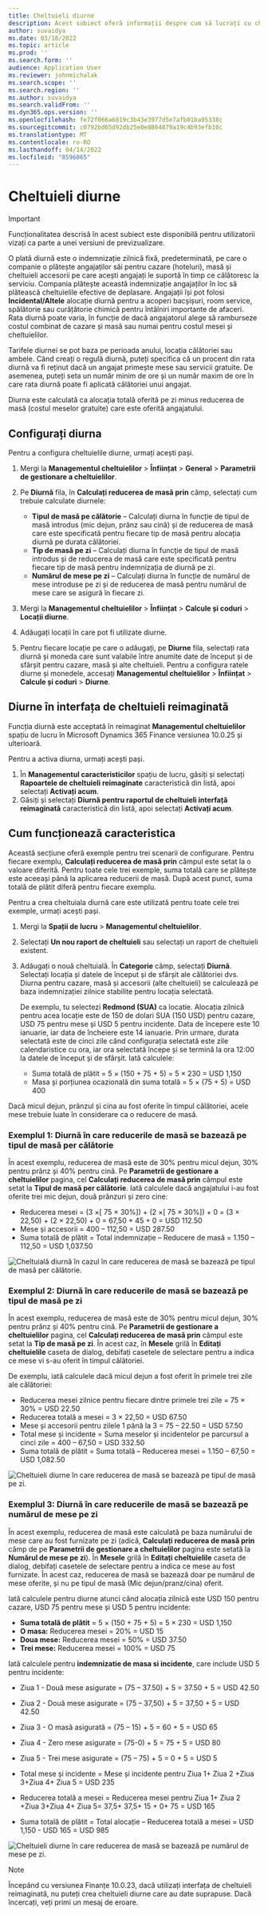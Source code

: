 ```yaml
---
title: Cheltuieli diurne
description: Acest subiect oferă informații despre cum să lucrați cu cheltuielile diurne.
author: suvaidya
ms.date: 03/18/2022
ms.topic: article
ms.prod: ''
ms.search.form: ''
audience: Application User
ms.reviewer: johnmichalak
ms.search.scope: ''
ms.search.region: ''
ms.author: suvaidya
ms.search.validFrom: ''
ms.dyn365.ops.version: ''
ms.openlocfilehash: fe72f066a6819c3b43e3977d5e7afb01ba95338c
ms.sourcegitcommit: c0792bd65d92db25e0e8864879a19c4b93efb10c
ms.translationtype: MT
ms.contentlocale: ro-RO
ms.lasthandoff: 04/14/2022
ms.locfileid: "8596065"
---
```

# <a name="per-diem-expenses"></a>Cheltuieli diurne

> [!IMPORTANT] 
> Funcționalitatea descrisă în acest subiect este disponibilă pentru utilizatorii vizați ca parte a unei versiuni de previzualizare.

O plată diurnă este o indemnizație zilnică fixă, predeterminată, pe care o companie o plătește angajaților săi pentru cazare (hoteluri), masă și cheltuieli accesorii pe care acești angajați le suportă în timp ce călătoresc la serviciu. Compania plătește această indemnizație angajaților în loc să plătească cheltuielile efective de deplasare. Angajații își pot folosi **Incidental/Altele** alocație diurnă pentru a acoperi bacșișuri, room service, spălătorie sau curățătorie chimică pentru întâlniri importante de afaceri. Rata diurnă poate varia, în funcție de dacă angajatorul alege să ramburseze costul combinat de cazare și masă sau numai pentru costul mesei și cheltuielilor.

Tarifele diurnei se pot baza pe perioada anului, locația călătoriei sau ambele. Când creați o regulă diurnă, puteți specifica că un procent din rata diurnă va fi reținut dacă un angajat primește mese sau servicii gratuite. De asemenea, puteți seta un număr minim de ore și un număr maxim de ore în care rata diurnă poate fi aplicată călătoriei unui angajat.

Diurna este calculată ca alocația totală oferită pe zi minus reducerea de masă (costul meselor gratuite) care este oferită angajatului.

## <a name="configure-per-diems"></a>Configurați diurna

Pentru a configura cheltuielile diurne, urmați acești pași.

1. Mergi la **Managementul cheltuielilor** \> **Înființat** \> **General** \> **Parametrii de gestionare a cheltuielilor**.
2. Pe **Diurnă** fila, în **Calculați reducerea de masă prin** câmp, selectați cum trebuie calculate diurnele:

    - **Tipul de masă pe călătorie** – Calculați diurna în funcție de tipul de masă introdus (mic dejun, prânz sau cină) și de reducerea de masă care este specificată pentru fiecare tip de masă pentru alocația diurnă pe durata călătoriei.
    - **Tip de masă pe zi** – Calculați diurna în funcție de tipul de masă introdus și de reducerea de masă care este specificată pentru fiecare tip de masă pentru indemnizația de diurnă pe zi.
    - **Numărul de mese pe zi** – Calculați diurna în funcție de numărul de mese introduse pe zi și de reducerea de masă pentru numărul de mese care se asigură în fiecare zi.

3. Mergi la **Managementul cheltuielilor** \> **Înființat** \> **Calcule și coduri** \> **Locații diurne**.
4. Adăugați locații în care pot fi utilizate diurne.
5. Pentru fiecare locație pe care o adăugați, pe **Diurne** fila, selectați rata diurnă și moneda care sunt valabile între anumite date de început și de sfârșit pentru cazare, masă și alte cheltuieli. Pentru a configura ratele diurne și monedele, accesați **Managementul cheltuielilor** \> **Înființat** \> **Calcule și coduri** \> **Diurne**.

## <a name="per-diems-in-the-reimagined-expense-interface"></a>Diurne în interfața de cheltuieli reimaginată

Funcția diurnă este acceptată în reimaginat **Managementul cheltuielilor** spațiu de lucru în Microsoft Dynamics 365 Finance versiunea 10.0.25 și ulterioară.

Pentru a activa diurna, urmați acești pași.

1. În **Managementul caracteristicilor** spațiu de lucru, găsiți și selectați **Rapoartele de cheltuieli reimaginate** caracteristică din listă, apoi selectați **Activați acum**.
2. Găsiți și selectați **Diurnă pentru raportul de cheltuieli interfață reimaginată** caracteristică din listă, apoi selectați **Activați acum**.

## <a name="how-the-feature-works"></a>Cum funcționează caracteristica

Această secțiune oferă exemple pentru trei scenarii de configurare. Pentru fiecare exemplu, **Calculați reducerea de masă prin** câmpul este setat la o valoare diferită. Pentru toate cele trei exemple, suma totală care se plătește este aceeași până la aplicarea reducerii de masă. După acest punct, suma totală de plătit diferă pentru fiecare exemplu.

Pentru a crea cheltuiala diurnă care este utilizată pentru toate cele trei exemple, urmați acești pași.

1. Mergi la **Spații de lucru** \> **Managementul cheltuielilor**.
2. Selectați **Un nou raport de cheltuieli** sau selectați un raport de cheltuieli existent.
3. Adăugați o nouă cheltuială. În **Categorie** câmp, selectați **Diurnă**. Selectați locația și datele de început și de sfârșit ale călătoriei dvs. Diurna pentru cazare, masă și accesorii (alte cheltuieli) se calculează pe baza indemnizației zilnice stabilite pentru locația selectată.

    De exemplu, tu selectezi **Redmond (SUA)** ca locatie. Alocația zilnică pentru acea locație este de 150 de dolari SUA (150 USD) pentru cazare, USD 75 pentru mese și USD 5 pentru incidente. Data de începere este 10 ianuarie, iar data de încheiere este 14 ianuarie. Prin urmare, durata selectată este de cinci zile când configurația selectată este zile calendaristice cu ora, iar ora selectată începe și se termină la ora 12:00 la datele de început și de sfârșit. Iată calculele:

    - Suma totală de plătit = 5 × (150 + 75 + 5) = 5 × 230 = USD 1,150
    - Masa și porțiunea ocazională din suma totală = 5 × (75 + 5) = USD 400

Dacă micul dejun, prânzul și cina au fost oferite în timpul călătoriei, acele mese trebuie luate în considerare ca o reducere de masă.

### <a name="example-1-per-diem-where-meal-reductions-are-based-on-meal-type-per-trip"></a>Exemplul 1: Diurnă în care reducerile de masă se bazează pe tipul de masă per călătorie

În acest exemplu, reducerea de masă este de 30% pentru micul dejun, 30% pentru prânz și 40% pentru cină. Pe **Parametrii de gestionare a cheltuielilor** pagina, cel **Calculați reducerea de masă prin** câmpul este setat la **Tipul de masă per călătorie**. Iată calculele dacă angajatului i-au fost oferite trei mic dejun, două prânzuri și zero cine:

- Reducerea mesei = (3 ×\[ 75 × 30%\]) + (2 ×\[ 75 × 30%\]) + 0 = (3 × 22,50) + (2 × 22,50) + 0 = 67,50 + 45 + 0 = USD 112.50
- Mese și accesorii = 400 – 112,50 = USD 287.50
- Suma totală de plătit = Total indemnizație – Reducere de masă = 1.150 – 112,50 = USD 1,037.50

![Cheltuială diurnă în cazul în care reducerea de masă se bazează pe tipul de masă per călătorie.](media/1-meal-type-per-trip.png)

### <a name="example-2-per-diem-where-meal-reductions-are-based-on-meal-type-per-day"></a>Exemplul 2: Diurnă în care reducerile de masă se bazează pe tipul de masă pe zi

În acest exemplu, reducerea de masă este de 30% pentru micul dejun, 30% pentru prânz și 40% pentru cină. Pe **Parametrii de gestionare a cheltuielilor** pagina, cel **Calculați reducerea de masă prin** câmpul este setat la **Tip de masă pe zi**. În acest caz, în **Mesele** grilă în **Editați cheltuielile** caseta de dialog, debifați casetele de selectare pentru a indica ce mese vi s-au oferit în timpul călătoriei.

De exemplu, iată calculele dacă micul dejun a fost oferit în primele trei zile ale călătoriei:

- Reducerea mesei zilnice pentru fiecare dintre primele trei zile = 75 × 30% = USD 22.50
- Reducerea totală a mesei = 3 × 22,50 = USD 67.50
- Mese și accesorii pentru zilele 1 până la 3 = 75 – 22.50 = USD 57.50
- Total mese și incidente = Suma meselor și incidentelor pe parcursul a cinci zile = 400 – 67,50 = USD 332.50
- Suma totală de plătit = Suma totală – Reducerea mesei = 1.150 – 67,50 = USD 1,082.50

![Cheltuieli diurne în care reducerea de masă se bazează pe tipul de masă pe zi.](media/2-meal-type-per-day.png)

### <a name="example-3-per-diem-where-meal-reductions-are-based-on-number-of-meals-per-day"></a>Exemplul 3: Diurnă în care reducerile de masă se bazează pe numărul de mese pe zi

În acest exemplu, reducerea de masă este calculată pe baza numărului de mese care au fost furnizate pe zi (adică, **Calculați reducerea de masă prin** câmp de pe **Parametrii de gestionare a cheltuielilor** pagina este setată la **Numărul de mese pe zi**). În **Mesele** grilă în **Editați cheltuielile** caseta de dialog, debifați casetele de selectare pentru a indica ce mese au fost furnizate.
În acest caz, reducerea de masă se bazează doar pe numărul de mese oferite, și nu pe tipul de masă (Mic dejun/pranz/cina) oferit.

Iată calculele pentru diurne atunci când alocația zilnică este USD 150 pentru cazare, USD 75 pentru mese și USD 5 pentru incidente:

- **Suma totală de plătit** = 5 × (150 + 75 + 5) = 5 × 230 = USD 1,150
- **O masa:** Reducerea mesei = 20% = USD 15
- **Doua mese:** Reducerea mesei = 50% = USD 37.50
- **Trei mese:** Reducerea mesei = 100% = USD 75

Iată calculele pentru **indemnizatie de masa si incidente**, care include USD 5 pentru incidente:

- Ziua 1 - Două mese asigurate = (75 – 37.50) + 5 = 37.50 + 5 = USD 42.50
- Ziua 2 - Două mese asigurate = (75 – 37,50) + 5 = 37,50 + 5 = USD 42.50
- Ziua 3 - O masă asigurată = (75 – 15) + 5 = 60 + 5 = USD 65
- Ziua 4 - Zero mese asigurate = (75-0) + 5 = 75 + 5 = USD 80
- Ziua 5 - Trei mese asigurate = (75 – 75) + 5 = 0 + 5 = USD 5

- Total mese și incidente = Mese și incidente pentru Ziua 1+ Ziua 2 +Ziua 3+Ziua 4+ Ziua 5 = USD 235
- Reducerea totală a mesei = Reducerea mesei pentru Ziua 1+ Ziua 2 +Ziua 3+Ziua 4+ Ziua 5= 37,5+ 37,5+ 15 + 0+ 75 = USD 165
- Suma totală de plătit = Total alocație – Reducerea totală a mesei = USD 1,150 - USD 165 = USD 985

![Cheltuieli diurne în care reducerea de masă se bazează pe numărul de mese pe zi.](media/3-number-of-meals-per-day.png)

> [!NOTE]
> Începând cu versiunea Finanțe 10.0.23, dacă utilizați interfața de cheltuieli reimaginată, nu puteți crea cheltuieli diurne care au date suprapuse. Dacă încercați, veți primi un mesaj de eroare.
